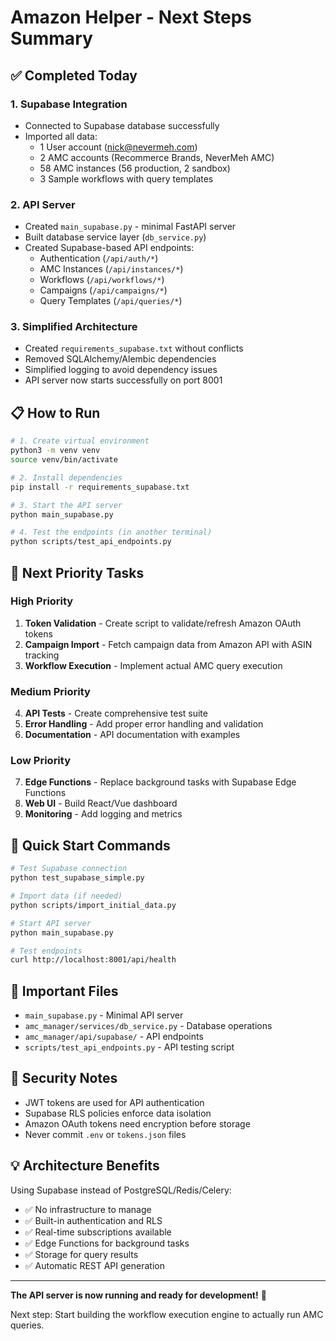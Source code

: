 # Amazon Helper - Next Steps Summary

## ✅ Completed Today

### 1. **Supabase Integration**
- Connected to Supabase database successfully
- Imported all data:
  - 1 User account (nick@nevermeh.com)
  - 2 AMC accounts (Recommerce Brands, NeverMeh AMC)
  - 58 AMC instances (56 production, 2 sandbox)
  - 3 Sample workflows with query templates

### 2. **API Server**
- Created `main_supabase.py` - minimal FastAPI server
- Built database service layer (`db_service.py`)
- Created Supabase-based API endpoints:
  - Authentication (`/api/auth/*`)
  - AMC Instances (`/api/instances/*`)
  - Workflows (`/api/workflows/*`)
  - Campaigns (`/api/campaigns/*`)
  - Query Templates (`/api/queries/*`)

### 3. **Simplified Architecture**
- Created `requirements_supabase.txt` without conflicts
- Removed SQLAlchemy/Alembic dependencies
- Simplified logging to avoid dependency issues
- API server now starts successfully on port 8001

## 📋 How to Run

```bash
# 1. Create virtual environment
python3 -m venv venv
source venv/bin/activate

# 2. Install dependencies
pip install -r requirements_supabase.txt

# 3. Start the API server
python main_supabase.py

# 4. Test the endpoints (in another terminal)
python scripts/test_api_endpoints.py
```

## 🔄 Next Priority Tasks

### High Priority
1. **Token Validation** - Create script to validate/refresh Amazon OAuth tokens
2. **Campaign Import** - Fetch campaign data from Amazon API with ASIN tracking
3. **Workflow Execution** - Implement actual AMC query execution

### Medium Priority
4. **API Tests** - Create comprehensive test suite
5. **Error Handling** - Add proper error handling and validation
6. **Documentation** - API documentation with examples

### Low Priority
7. **Edge Functions** - Replace background tasks with Supabase Edge Functions
8. **Web UI** - Build React/Vue dashboard
9. **Monitoring** - Add logging and metrics

## 🚀 Quick Start Commands

```bash
# Test Supabase connection
python test_supabase_simple.py

# Import data (if needed)
python scripts/import_initial_data.py

# Start API server
python main_supabase.py

# Test endpoints
curl http://localhost:8001/api/health
```

## 📝 Important Files

- `main_supabase.py` - Minimal API server
- `amc_manager/services/db_service.py` - Database operations
- `amc_manager/api/supabase/` - API endpoints
- `scripts/test_api_endpoints.py` - API testing script

## 🔐 Security Notes

- JWT tokens are used for API authentication
- Supabase RLS policies enforce data isolation
- Amazon OAuth tokens need encryption before storage
- Never commit `.env` or `tokens.json` files

## 💡 Architecture Benefits

Using Supabase instead of PostgreSQL/Redis/Celery:
- ✅ No infrastructure to manage
- ✅ Built-in authentication and RLS
- ✅ Real-time subscriptions available
- ✅ Edge Functions for background tasks
- ✅ Storage for query results
- ✅ Automatic REST API generation

---

**The API server is now running and ready for development!** 🎉

Next step: Start building the workflow execution engine to actually run AMC queries.